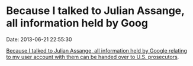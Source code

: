 Because I talked to Julian Assange, all information held by Goog
================================================================

Date: 2013-06-21 22:55:30

[Because I talked to Julian Assange, all information held by Google
relating to my user account with them can be handed over to U.S.
prosecutors](http://anarchism.is).

